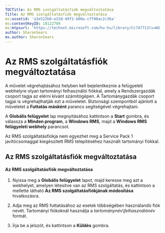 ```yaml
---
TOCTitle: Az RMS szolgáltatásfiók megváltoztatása
Title: Az RMS szolgáltatásfiók megváltoztatása
ms:assetid: 'a3e522b0-e23d-49f2-b00a-cff90ac2c36a'
ms:contentKeyID: 18122709
ms:mtpsurl: 'https://technet.microsoft.com/hu-hu/library/Cc747713(v=WS.10)'
author: SharonSears
ms.author: SharonSears
---
```


Az RMS szolgáltatásfiók megváltoztatása
=======================================

A művelet végrehajtásához helyben kell bejelentkeznie a felügyeleti webhelyre olyan tartományi felhasználói fiókkal, amely a Rendszergazdák csoport tagja az elérni kívánt számítógépen. A Tartománygazdák csoport tagjai is végrehajthatják ezt a műveletet. Biztonsági szempontból ajánlott a műveletet a **Futtatás másként** parancs segítségével végrehajtani.

A **Globális felügyelet** lap megnyitásához kattintson a **Start** gombra, és válassza a **Minden program**, a **Windows RMS**, majd a **Windows RMS felügyeleti webhely** parancsot.

Az RMS szolgáltatásfiókja nem egyezhet meg a Service Pack 1 javítócsomaggal kiegészített RMS telepítéséhez használt tartományi fiókkal.

Az RMS szolgáltatásfiók megváltoztatása
---------------------------------------

#### Az RMS szolgáltatásfiók megváltoztatása

1.  Nyissa meg a **Globális felügyelet** lapot, majd keresse meg azt a webhelyet, amelyen létesítve van az RMS szolgáltatás, és kattintson a mellette látható **Az RMS szolgáltatásfiókjának módosítása** hivatkozásra.

2.  Adja meg az RMS futtatásához az esetek többségében használandó fiók nevét. Tartományi fiókoknál használja a *tartománynév*\\*felhasználónév* formát.

3.  Írja be a jelszót, és kattintson a **Küldés** gombra.
